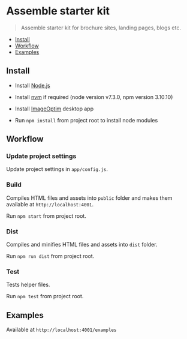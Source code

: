 Assemble starter kit
====================

> Assemble starter kit for brochure sites, landing pages, blogs etc.

- [Install](#install)
- [Workflow](#workflow)
- [Examples](#examples)

## Install

- Install [Node.js](https://nodejs.org/)

- Install [nvm](https://github.com/creationix/nvm) if required (node version v7.3.0, npm version 3.10.10)

- Install [ImageOptim](https://imageoptim.com/) desktop app

- Run `npm install` from project root to install node modules

## Workflow

### Update project settings

Update project settings in `app/config.js`.

### Build

Compiles HTML files and assets into `public` folder and makes them available at `http://localhost:4001`.

Run `npm start` from project root.

### Dist

Compiles and minifies HTML files and assets into `dist` folder.

Run `npm run dist` from project root.

### Test

Tests helper files.

Run `npm test` from project root.

## Examples

Available at `http://localhost:4001/examples`